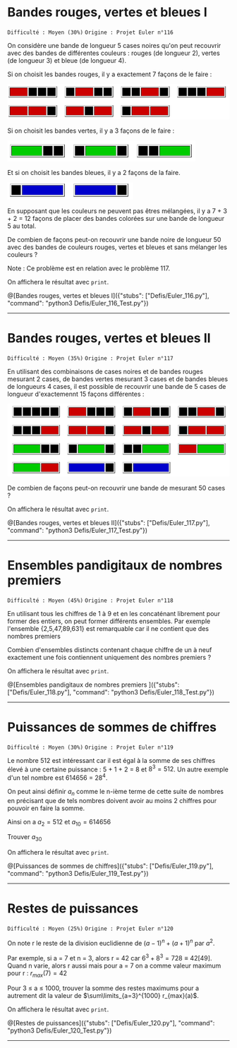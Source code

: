 # Bandes rouges, vertes et bleues I
`Difficulté : Moyen (30%)`
`Origine : Projet Euler n°116`

On considère une bande de longueur 5 cases noires qu'on peut recouvrir avec des bandes de différentes couleurs : rouges (de longueur 2), vertes (de longueur 3) et bleue (de longueur 4).

Si on choisit les bandes rouges, il y a exactement 7 façons de le faire :

![Bandes rouges](Euler116_1.png)

Si on choisit les bandes vertes, il y a 3 façons de le faire : 

![Bandes vertes](Euler116_2.png)
		
Et si on choisit les bandes bleues, il y a 2 façons de la faire.

![Bandes bleues](Euler116_3.png)

En supposant que les couleurs ne peuvent pas êtres mélangées, il y a 7 + 3 + 2 = 12 façons de placer des bandes colorées sur une bande de longueur 5 au total.

De combien de façons peut-on recouvrir une bande noire de longueur 50 avec des bandes de couleurs rouges, vertes et bleues et sans mélanger les couleurs ?

Note : Ce problème est en relation avec le problème 117.

On affichera le résultat avec `print`.

@[Bandes rouges, vertes et bleues I]({"stubs": ["Defis/Euler_116.py"], "command": "python3 Defis/Euler_116_Test.py"})

---

# Bandes rouges, vertes et bleues II
`Difficulté : Moyen (35%)`
`Origine : Projet Euler n°117`

En utilisant des combinaisons de cases noires et de bandes rouges mesurant 2 cases, de bandes vertes mesurant 3 cases et de bandes bleues de longueurs 4 cases, il est possible de recouvrir une bande de 5 cases de longueur d'exactemennt 15 façons différentes : 

![bandes colorées](Euler117.png)

De combien de façons peut-on recouvrir une bande de mesurant 50 cases ?

On affichera le résultat avec `print`.

@[Bandes rouges, vertes et bleues II]({"stubs": ["Defis/Euler_117.py"], "command": "python3 Defis/Euler_117_Test.py"})

---

# Ensembles pandigitaux de nombres premiers 
`Difficulté : Moyen (45%)`
`Origine : Projet Euler n°118`

En utilisant tous les chiffres de 1 à 9 et en les concaténant librement pour former des entiers, on peut former différents ensembles. Par exemple l'ensemble {2,5,47,89,631} est remarquable car il ne contient que des nombres premiers

Combien d'ensembles distincts contenant chaque chiffre de un à neuf exactement une fois contiennent uniquement des nombres premiers ?

On affichera le résultat avec `print`.

@[Ensembles pandigitaux de nombres premiers ]({"stubs": ["Defis/Euler_118.py"], "command": "python3 Defis/Euler_118_Test.py"})

---

# Puissances de sommes de chiffres
`Difficulté : Moyen (30%)`
`Origine : Projet Euler n°119`

Le nombre 512 est intéressant car il est égal à la somme de ses chiffres élevé à une certaine puissance : 5 + 1 + 2 = 8 et $`8^3=512`$. Un autre exemple d'un tel nombre est 614656 = $`28^4`$.

On peut ainsi définir $`a_n`$ comme le n-ième terme de cette suite de nombres en précisant que de tels nombres doivent avoir au moins 2 chiffres pour pouvoir en faire la somme.

Ainsi on a $`a_2 = 512`$ et $`a_{10} = 614656`$ 

Trouver $`a_{30}`$

On affichera le résultat avec `print`.

@[Puissances de sommes de chiffres]({"stubs": ["Defis/Euler_119.py"], "command": "python3 Defis/Euler_119_Test.py"})

---

# Restes de puissances
`Difficulté : Moyen (25%)`
`Origine : Projet Euler n°120`

On note r le reste de la division euclidienne de $`(a-1)^n+(a+1)^n`$ par $`a^2`$.

Par exemple, si a = 7 et n = 3, alors r = 42 car $`6^3+8^3 = 728 \equiv 42 [49]`$. Quand n varie, alors r aussi mais pour a = 7 on a comme valeur maximum pour r : $`r_{max}(7)=42`$

Pour 3 ≤ a ≤ 1000, trouver la somme des restes maximums pour a autrement dit la valeur de $`\sum\limits_{a=3}^{1000} r_{max}(a)`$.

On affichera le résultat avec `print`.

@[Restes de puissances]({"stubs": ["Defis/Euler_120.py"], "command": "python3 Defis/Euler_120_Test.py"})

---
